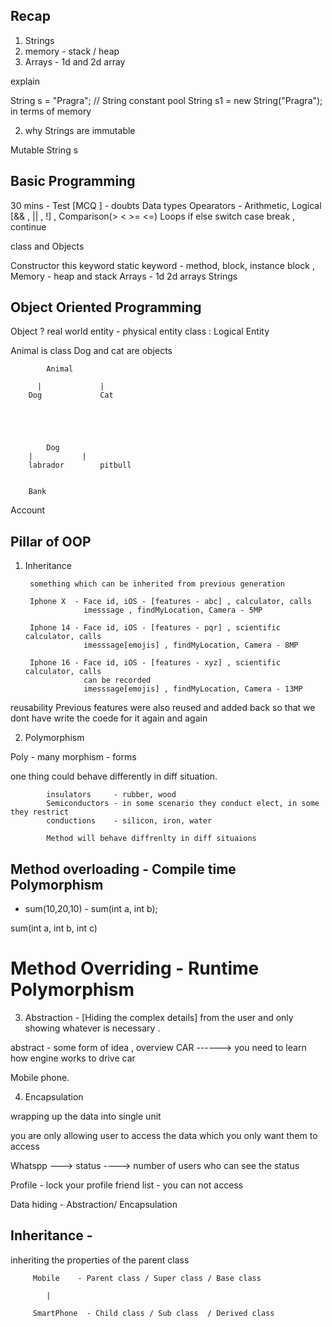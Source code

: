 ## Recap 


1. Strings 
2. memory - stack / heap 
3. Arrays - 1d and 2d array 


explain 

String s = "Pragra";  // String constant pool 
String s1 = new String("Pragra");
in terms of memory 


2. why Strings are immutable 

Mutable String s





## Basic Programming
30 mins - Test [MCQ ] - doubts 
Data types 
Opearators - Arithmetic, Logical [&& , || , !] , Comparison(> <  >= <=)
Loops 
if else 
switch case 
break  , continue 

class and Objects 

Constructor 
this keyword 
static keyword - method, block, instance block , 
Memory - heap and stack
Arrays - 1d 2d arrays 
Strings  

## Object Oriented Programming 


Object ? real world entity - physical entity 
class : Logical Entity 

Animal is class 
Dog and cat are objects 

            Animal 

          |             |
        Dog             Cat





            Dog
        |           |
        labrador        pitbull


        Bank
Account 


## Pillar of OOP
1. Inheritance 

        something which can be inherited from previous generation 

        Iphone X  - Face id, iOS - [features - abc] , calculator, calls
                    imesssage , findMyLocation, Camera - 5MP 
        
        Iphone 14 - Face id, iOS - [features - pqr] , scientific calculator, calls
                    imesssage[emojis] , findMyLocation, Camera - 8MP

        Iphone 16 - Face id, iOS - [features - xyz] , scientific calculator, calls  
                    can be recorded
                    imesssage[emojis] , findMyLocation, Camera - 13MP
            
reusability 
Previous features were also reused and added back so that we dont have write the coede for it 
again and again 


2. Polymorphism

Poly - many 
morphism - forms 

one thing could behave differently in diff situation. 

            insulators     - rubber, wood
            Semiconductors - in some scenario they conduct elect, in some they restrict
            conductions    - silicon, iron, water 

            Method will behave diffrenlty in diff situaions 

Method overloading  - Compile time Polymorphism  
-   
- sum(10,20,10)      -
sum(int a, int b); 

sum(int a, int b, int c)


# Method Overriding -  Runtime Polymorphism  


3. Abstraction - [Hiding the complex details] from the user and only showing whatever is necessary . 


 abstract - some form of idea , overview 
CAR ------> you need to learn how engine  works to drive car 


Mobile phone. 



4. Encapsulation

wrapping up the data into single unit 

you are only allowing user to access the data which you only want them to access 

Whatspp ---> status ----> number of users who can see the status 

Profile - lock your profile 
friend list - you can not access 




Data hiding - Abstraction/ Encapsulation



## Inheritance - 


inheriting the properties of the parent class 

         Mobile    - Parent class / Super class / Base class
            
            |

         SmartPhone  - Child class / Sub class  / Derived class 


























